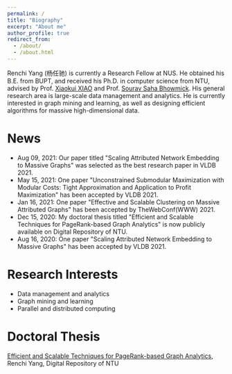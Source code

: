```yaml
---
permalink: /
title: "Biography"
excerpt: "About me"
author_profile: true
redirect_from: 
  - /about/
  - /about.html
---
```


Renchi Yang (杨任驰) is currently a Research Fellow at NUS. He obtained his B.E. from BUPT, and received his Ph.D. in computer science from NTU, advised by Prof. [Xiaokui XIAO](https://www.comp.nus.edu.sg/~xiaoxk/) and Prof. [Sourav Saha Bhowmick](https://personal.ntu.edu.sg/assourav/). His general research area is large-scale data management and analytics. He is currently interested in graph mining and learning, as well as designing efficient algorithms for massive high-dimensional data.

News
======
- Aug 09, 2021: Our paper titled "Scaling Attributed Network Embedding to Massive Graphs" was selected as the best research paper in VLDB 2021.
- May 15, 2021: One paper "Unconstrained Submodular Maximization with Modular Costs: Tight Approximation and Application to Profit Maximization" has been accepted by VLDB 2021.
- Jan 16, 2021: One paper "Effective and Scalable Clustering on Massive Attributed Graphs" has been accepted by TheWebConf(WWW) 2021.
- Dec 15, 2020: My doctoral thesis titled "Efficient and Scalable Techniques for PageRank-based Graph Analytics" is now publicly available on Digital Repository of NTU.
- Aug 16, 2020: One paper "Scaling Attributed Network Embedding to Massive Graphs" has been accepted by VLDB 2021.

Research Interests
======
- Data management and analytics
- Graph mining and learning
- Parallel and distributed computing

Doctoral Thesis
======
[Efficient and Scalable Techniques for PageRank-based Graph Analytics](https://hdl.handle.net/10356/145185), Renchi Yang, Digital Repository of NTU
